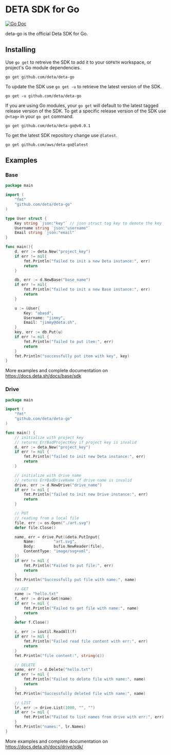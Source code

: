 # DETA SDK for Go

[![Go Doc](https://img.shields.io/badge/go-doc-blue)](https://godoc.org/github.com/deta/deta-go)

deta-go is the official Deta SDK for Go. 

## Installing

Use `go get` to retreive the SDK to add it to your `GOPATH` workspace, or project's Go module dependencies.

```
go get github.com/deta/deta-go
```

To update the SDK use `go get -u` to retrieve the latest version of the SDK.

```
go get -u github.com/deta/deta-go
```

If you are using Go modules, your `go get` will default to the latest tagged release version of the SDK. To get a specific release version of the SDK use `@<tag>` in your `go get` command.

```
go get github.com/deta/deta-go@v0.0.1
```

To get the latest SDK repository change use `@latest`.
```
go get github.com/aws/deta-go@latest
```

## Examples

### Base

```go
package main

import (
	"fmt"
	"github.com/deta/deta-go"
)

type User struct {
	Key string `json:"key"` // json struct tag key to denote the key
	Username string `json:"username"`
	Email string `json:"email"`
}

func main(){
	d, err := deta.New("project_key")
	if err != nil{
		fmt.Println("failed to init a new Deta instance:", err)
		return
	}

	db, err := d.NewBase("base_name")
	if err != nil{
		fmt.Println("failed to init a new Base instance:", err)
		return
	}

	u := &User{
		Key: "abasd",
		Username: "jimmy",
		Email: "jimmy@deta.sh",
	}
	key, err := db.Put(u)
	if err != nil {
		fmt.Println("failed to put item:", err)
		return
	}
	fmt.Println("successfully put item with key", key)
}
```

More examples and complete documentation on https://docs.deta.sh/docs/base/sdk

### Drive
```go
package main

import (
	"fmt"
	"github.com/deta/deta-go"
)

func main() {
	// initialize with project key
	// returns ErrBadProjectKey if project key is invalid
	d, err := deta.New("project_key")
	if err != nil {
		fmt.Println("failed to init new Deta instance:", err)
		return
	}

	// initialize with drive name
	// returns ErrBadDriveName if drive name is invalid
	drive, err := d.NewDrive("drive_name")
	if err != nil {
		fmt.Println("failed to init new Drive instance:", err)
		return
	}

	// PUT
	// reading from a local file
	file, err := os.Open("./art.svg")
	defer file.Close()

	name, err = drive.Put(&deta.PutInput{
		Name:        "art.svg",
		Body:        bufio.NewReader(file),
		ContentType: "image/svg+xml",
	})
	if err != nil {
		fmt.Println("Failed to put file:", err)
		return
	}
	fmt.Println("Successfully put file with name:", name)

	// GET
	name := "hello.txt"
	f, err := drive.Get(name)
	if err != nil {
		fmt.Println("Failed to get file with name:", name)
		return
	}
	defer f.Close()

	c, err := ioutil.ReadAll(f)
	if err != nil {
		fmt.Println("Failed read file content with err:", err)
		return
	}
	fmt.Println("file content:", string(c))

	// DELETE
	name, err := d.Delete("hello.txt")
	if err != nil {
		fmt.Println("Failed to delete file with name:", name)
		return
	}
	fmt.Println("Successfully deleted file with name:", name)

	// LIST
	lr, err := drive.List(1000, "", "")
	if err != nil {
		fmt.Println("Failed to list names from drive with err:", err)
	}
	fmt.Println("names:", lr.Names)
}
```
More examples and complete documentation on https://docs.deta.sh/docs/drive/sdk/

